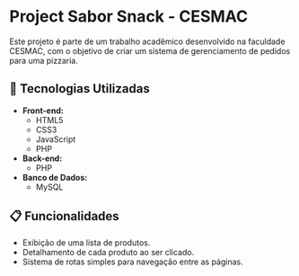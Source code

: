 # Project Sabor Snack - CESMAC

Este projeto é parte de um trabalho acadêmico desenvolvido na faculdade CESMAC, com o objetivo de criar um sistema de gerenciamento de pedidos para uma pizzaria.

## 🚀 Tecnologias Utilizadas

- **Front-end:**
  - HTML5
  - CSS3
  - JavaScript
  - PHP
- **Back-end:**
  - PHP
- **Banco de Dados:**
  - MySQL

## 📋 Funcionalidades

- Exibição de uma lista de produtos.
- Detalhamento de cada produto ao ser clicado.
- Sistema de rotas simples para navegação entre as páginas.
